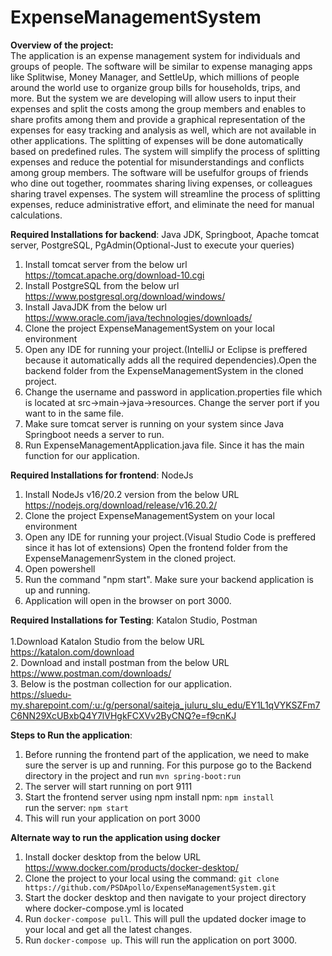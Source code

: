 # ExpenseManagementSystem

**Overview of the project:** <br>
The application is an expense management system for individuals and groups of people. The software will be similar to expense managing apps like Splitwise, Money Manager, 
and SettleUp, which millions of people around the world use to organize group bills for households, trips, and more. But the system we are developing will allow users to input their expenses and split the costs among the group members and enables to share profits among them and provide a graphical representation of the expenses for easy tracking and analysis as well, which are not available in other applications. The splitting of expenses will be done automatically based on predefined rules. The system will simplify the process of splitting expenses and reduce the potential for misunderstandings and conflicts among group members. The software will be usefulfor groups of friends who dine out together, roommates sharing living expenses, or colleagues sharing travel expenses. The system will streamline the process of splitting expenses, reduce administrative effort, and eliminate the need for manual calculations.


**Required Installations for backend**: Java JDK, Springboot, Apache tomcat server, PostgreSQL, PgAdmin(Optional-Just to execute your queries)
1. Install tomcat server from the below url
    https://tomcat.apache.org/download-10.cgi
2. Install PostgreSQL from the below url
    https://www.postgresql.org/download/windows/
3. Install JavaJDK from the below url
   https://www.oracle.com/java/technologies/downloads/
4. Clone the project ExpenseManagementSystem on your local environment
5. Open any IDE for running your project.(IntelliJ or Eclipse is preffered because it automatically adds all the required dependencies).Open the backend folder from the ExpenseManagementSystem in the cloned project.
6. Change the username and password in application.properties file which is located at src->main->java->resources. Change the server port if you want to in the same file.
7. Make sure tomcat server is running on your system since Java Springboot needs a server to run.
8. Run ExpenseManagementApplication.java file. Since it has the main function for our application. 

**Required Installations for frontend**: NodeJs
1. Install NodeJs v16/20.2 version from the below URL
   https://nodejs.org/download/release/v16.20.2/
2. Clone the project ExpenseManagementSystem on your local environment
3. Open any IDE for running your project.(Visual Studio Code is preffered since it has lot of extensions) Open the frontend folder from the ExpenseManagemenrSystem in the cloned project.
4. Open powershell
5. Run the command "npm start". Make sure your backend application is up and running.
6. Application will open in the browser on port 3000.

**Required Installations for Testing**: Katalon Studio, Postman<br>
<br>1.Download Katalon Studio from the below URL<br>
  https://katalon.com/download<br>
2. Download and install postman from the below URL<br>
  https://www.postman.com/downloads/<br>
3. Below is the postman collection for our application. <br>
  https://sluedu-my.sharepoint.com/:u:/g/personal/saiteja_juluru_slu_edu/EY1L1qVYKSZFm7C6NN29XcUBxbQ4Y7lVHgkFCXVv2ByCNQ?e=f9cnKJ<br>


**Steps to Run the application**:
1. Before running the frontend part of the application, we need to make sure the server is up and running. For this purpose go to the Backend directory in the project and run ```mvn spring-boot:run```
2. The server will start running on port 9111
3. Start the frontend server using npm
   install npm: ```npm install```
   <br>run the server: ```npm start```
4. This will run your application on port 3000


**Alternate way to run the application using docker**
1. Install docker desktop from the below URL
   https://www.docker.com/products/docker-desktop/
2. Clone the project to your local using the command:
   ```git clone https://github.com/PSDApollo/ExpenseManagementSystem.git```
3. Start the docker desktop and then navigate to your project directory where docker-compose.yml is located
4. Run ```docker-compose pull```. This will pull the updated docker image to your local and get all the latest changes.
5. Run ```docker-compose up```. This will run the application on port 3000.





